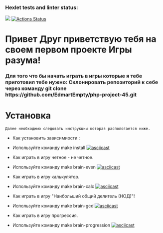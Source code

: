 ### Hexlet tests and linter status:
<a href="https://codeclimate.com/github/EdmartEmpty/php-project-45/maintainability"><img src="https://api.codeclimate.com/v1/badges/6bdc6758a51e4e3319c0/maintainability" /></a>
[![Actions Status](https://github.com/EdmartEmpty/php-project-45/actions/workflows/hexlet-check.yml/badge.svg)](https://github.com/EdmartEmpty/php-project-45/actions)
<h1 align="left">Привет Друг приветствую тебя на своем первом проекте Игры разума! </h1>
<h3 align="left">Для того что бы начать играть в игры которые я тебе приготовил тебе нужно:
Склонировать репозиторий к себе через команду git clone https://github.com/EdmartEmpty/php-project-45.git</h3>

# Установка

```
Далее необходимо следовать инструкции которая распологается ниже. 
```
- Как установить зависимиости :
- Используйте команду make install
[![asciicast](https://asciinema.org/a/t1si59Du3jAuRzfqUxUA4C3kj.svg)](https://asciinema.org/a/t1si59Du3jAuRzfqUxUA4C3kj)

- Как играть в игру четное - не четное.
- Используйте команду make brain-even 
[![asciicast](https://asciinema.org/a/CTXYwrjqQydksJkk2D6wyZ9cj.svg)](https://asciinema.org/a/CTXYwrjqQydksJkk2D6wyZ9cj)

- Как играть в игру калькулятор.
- Используйте команду make brain-calc 
[![asciicast](https://asciinema.org/a/43tWAtdQQ4FLgPxMGRGT5gxfM.svg)](https://asciinema.org/a/43tWAtdQQ4FLgPxMGRGT5gxfM)
- Как играть в игру "Наибольший общий делитель (НОД)"!
- Используйте команду make brain-gcd
[![asciicast](https://asciinema.org/a/lAVNksNFPDBmlGF38toCWn8Ak.svg)](https://asciinema.org/a/lAVNksNFPDBmlGF38toCWn8Ak)

- Как играть в игру прогрессия. 
- Используйте команду make brain-progression
[![asciicast](https://asciinema.org/a/5zAJT7BrmrO78q25y0YoQ97gp.svg)](https://asciinema.org/a/5zAJT7BrmrO78q25y0YoQ97gp)
